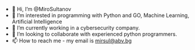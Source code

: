 - 👋 Hi, I’m @MiroSultanov
- 👀 I’m interested in programming with Python and GO, Machine Learning, Artificial Intelligence
- 🌱 I’m currently working in a cybersecurity company.
- 💞️ I’m looking to collaborate with experienced python programmers.
- 📫 How to reach me - my email is mirsul@abv.bg

<!---
MiroSultanov/MiroSultanov is a ✨ special ✨ repository because its `README.md` (this file) appears on your GitHub profile.
You can click the Preview link to take a look at your changes.
--->

